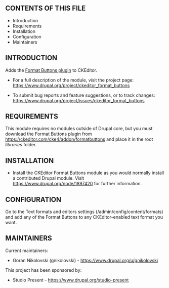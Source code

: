 CONTENTS OF THIS FILE
---------------------

 * Introduction
 * Requirements
 * Installation
 * Configuration
 * Maintainers


INTRODUCTION
------------

Adds the [Format Buttons plugin](https://ckeditor.com/cke4/addon/formatbuttons) to CKEditor.

 * For a full description of the module, visit the project page:
   https://www.drupal.org/project/ckeditor_format_buttons

 * To submit bug reports and feature suggestions, or to track changes:
   https://www.drupal.org/project/issues/ckeditor_format_buttons


REQUIREMENTS
------------

This module requires no modules outside of Drupal core, but you must download
the Format Buttons plugin from https://ckeditor.com/cke4/addon/formatbuttons
and place it in the root *libraries* folder.


INSTALLATION
------------

 * Install the CKEditor Format Buttons module as you would normally install a
   contributed Drupal module. Visit https://www.drupal.org/node/1897420 for
   further information.


CONFIGURATION
-------------

Go to the Text formats and editors settings (/admin/config/content/formats) and
add any of the Format Buttons to any CKEditor-enabled text format you want.


MAINTAINERS
-----------

Current maintainers:
 * Goran Nikolovski (gnikolovski) - https://www.drupal.org/u/gnikolovski

This project has been sponsored by:
 * Studio Present - https://www.drupal.org/studio-present
